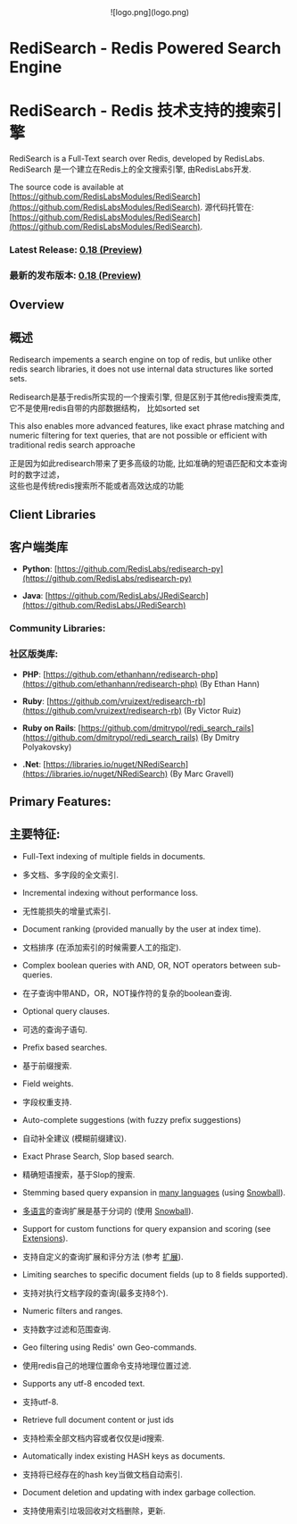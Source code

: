 <center>![logo.png](logo.png)</center>

# RediSearch - Redis Powered Search Engine
# RediSearch - Redis 技术支持的搜索引擎

RediSearch is a Full-Text search over Redis, developed by RedisLabs. 
RediSearch 是一个建立在Redis上的全文搜索引擎, 由RedisLabs开发.

The source code is available at [https://github.com/RedisLabsModules/RediSearch](https://github.com/RedisLabsModules/RediSearch).
源代码托管在: [https://github.com/RedisLabsModules/RediSearch](https://github.com/RedisLabsModules/RediSearch).

### Latest Release: [0.18 (Preview)](https://github.com/RedisLabsModules/RediSearch/releases/tag/v0.18)
### 最新的发布版本: [0.18 (Preview)](https://github.com/RedisLabsModules/RediSearch/releases/tag/v0.18)

## Overview
## 概述

Redisearch impements a search engine on top of redis, but unlike other redis 
search libraries, it does not use internal data structures like sorted sets.

Redisearch是基于redis所实现的一个搜索引擎, 但是区别于其他redis搜索类库, 
它不是使用redis自带的内部数据结构， 比如sorted set

This also enables more advanced features, like exact phrase matching and numeric filtering for text queries, 
that are not possible or efficient with traditional redis search approache

正是因为如此redisearch带来了更多高级的功能, 比如准确的短语匹配和文本查询时的数字过滤，<br>这些也是传统redis搜索所不能或者高效达成的功能

## Client Libraries

## 客户端类库

* **Python**: [https://github.com/RedisLabs/redisearch-py](https://github.com/RedisLabs/redisearch-py)

* **Java**: [https://github.com/RedisLabs/JRediSearch](https://github.com/RedisLabs/JRediSearch)

### Community Libraries:

### 社区版类库:

* **PHP**: [https://github.com/ethanhann/redisearch-php](https://github.com/ethanhann/redisearch-php) (By Ethan Hann)

* **Ruby**: [https://github.com/vruizext/redisearch-rb](https://github.com/vruizext/redisearch-rb) (By Victor Ruiz)

* **Ruby on Rails**: [https://github.com/dmitrypol/redi_search_rails](https://github.com/dmitrypol/redi_search_rails) (By Dmitry Polyakovsky)

* **.Net**: [https://libraries.io/nuget/NRediSearch](https://libraries.io/nuget/NRediSearch) (By Marc Gravell)

## Primary Features:

## 主要特征:

* Full-Text indexing of multiple fields in documents.
* 多文档、多字段的全文索引.

* Incremental indexing without performance loss.
* 无性能损失的增量式索引.

* Document ranking (provided manually by the user at index time).
* 文档排序 (在添加索引的时候需要人工的指定).

* Complex boolean queries with AND, OR, NOT operators between sub-queries.
* 在子查询中带AND，OR，NOT操作符的复杂的boolean查询.

* Optional query clauses.
* 可选的查询子语句.

* Prefix based searches.
* 基于前缀搜索.

* Field weights.
* 字段权重支持.

* Auto-complete suggestions (with fuzzy prefix suggestions)
* 自动补全建议 (模糊前缀建议).

* Exact Phrase Search, Slop based search.
* 精确短语搜索，基于Slop的搜索.

* Stemming based query expansion in [many languages](/Stemming/) (using [Snowball](http://snowballstem.org/)).
* [多语言](/Stemming/)的查询扩展是基于分词的 (使用 [Snowball](http://snowballstem.org/)).

* Support for custom functions for query expansion and scoring (see [Extensions](/Extensions)).
* 支持自定义的查询扩展和评分方法 (参考 [扩展](/Extensions)).

* Limiting searches to specific document fields (up to 8 fields supported).
* 支持对执行文档字段的查询(最多支持8个).

* Numeric filters and ranges.
* 支持数字过滤和范围查询.

* Geo filtering using Redis' own Geo-commands. 
* 使用redis自己的地理位置命令支持地理位置过滤.

* Supports any utf-8 encoded text.
* 支持utf-8.

* Retrieve full document content or just ids
* 支持检索全部文档内容或者仅仅是id搜索.

* Automatically index existing HASH keys as documents.
* 支持将已经存在的hash key当做文档自动索引.

* Document deletion and updating with index garbage collection.
* 支持使用索引垃圾回收对文档删除，更新.


